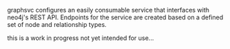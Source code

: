 graphsvc configures an easily consumable service that interfaces with neo4j's REST API. Endpoints for the service are created based on a defined set of node and relationship types. 

this is a work in progress not yet intended for use...
